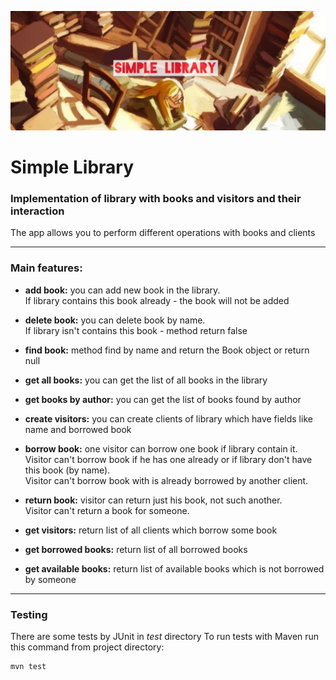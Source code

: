 
<p align="center">
<img src="resources/Main.jpg" alt="drawing"/>
</p>

# Simple Library
### Implementation of library with books and visitors and their interaction

The app allows you to perform different operations with books and clients

____
### Main features:

- **add book:** you can add new book in the library.<br>
If library contains this book already - the book will not be added


- **delete book:** you can delete book by name. <br>
If library isn't contains this book - method return false


- **find book:** method find by name and return the Book object or return null


- **get all books:** you can get the list of all books in the library


- **get books by author:** you can get the list of books found by author


- **create visitors:** you can create clients of library which have fields like name and borrowed book


- **borrow book:** one visitor can borrow one book if library contain it.<br>
Visitor can't borrow book if he has one already or if library don't have this book (by name).<br>
Visitor can't borrow book with is already borrowed by another client.


- **return book:** visitor can return just his book, not such another.<br>
Visitor can't return a book for someone.


- **get visitors:** return list of all clients which borrow some book


- **get borrowed books:** return list of all borrowed books


- **get available books:** return list of available books which is not borrowed by someone

____
### Testing
There are some tests by JUnit in *test* directory
To run tests with Maven run this command from project directory:
````
mvn test
